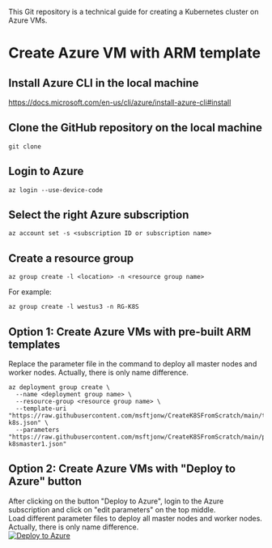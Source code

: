 This Git repository is a technical guide for creating a Kubernetes cluster on Azure VMs.

# Create Azure VM with ARM template <br/>

## Install Azure CLI in the local machine
https://docs.microsoft.com/en-us/cli/azure/install-azure-cli#install

## Clone the GitHub repository on the local machine
```
git clone 
```

## Login to Azure
```
az login --use-device-code
```

## Select the right Azure subscription
```
az account set -s <subscription ID or subscription name>
```

## Create a resource group
```
az group create -l <location> -n <resource group name>
```
For example:
```
az group create -l westus3 -n RG-K8S
```

## Option 1: Create Azure VMs with pre-built ARM templates
Replace the parameter file in the command to deploy all master nodes and worker nodes. Actually, there is only name difference.
```
az deployment group create \
  --name <deployment group name> \
  --resource-group <resource group name> \
  --template-uri "https://raw.githubusercontent.com/msftjonw/CreateK8SFromScratch/main/template-k8s.json" \
  --parameters "https://raw.githubusercontent.com/msftjonw/CreateK8SFromScratch/main/parameters-k8smaster1.json"
```

## Option 2: Create Azure VMs with "Deploy to Azure" button
After clicking on the button "Deploy to Azure", login to the Azure subscription and click on "edit parameters" on the top middle. <br/>
Load different parameter files to deploy all master nodes and worker nodes. Actually, there is only name difference. <br/>
[![Deploy to Azure](https://aka.ms/deploytoazurebutton)](https://portal.azure.com/#create/Microsoft.Template/uri/https%3A%2F%2Fraw.githubusercontent.com%2Fmsftjonw%2FCreateK8SFromScratch%2Fmain%2Ftemplate-k8s.json)
